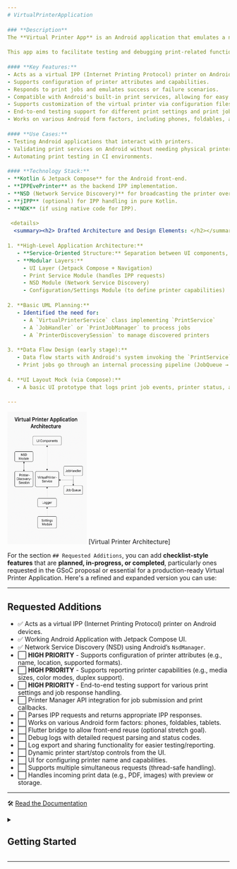 ```yaml
---
# VirtualPrinterApplication

### **Description**  
The **Virtual Printer App** is an Android application that emulates a network printer. It allows developers and testers to simulate printing operations without needing physical printer hardware. 

This app aims to facilitate testing and debugging print-related functionalities in Android applications, especially when real printers are inaccessible or impractical to use.

#### **Key Features:**  
- Acts as a virtual IPP (Internet Printing Protocol) printer on Android devices.  
- Supports configuration of printer attributes and capabilities.  
- Responds to print jobs and emulates success or failure scenarios.  
- Compatible with Android's built-in print services, allowing for easy integration and testing.  
- Supports customization of the virtual printer via configuration files.  
- End-to-end testing support for different print settings and print job responses.  
- Works on various Android form factors, including phones, foldables, and tablets.  

#### **Use Cases:**  
- Testing Android applications that interact with printers.  
- Validating print services on Android without needing physical printers.  
- Automating print testing in CI environments.  

#### **Technology Stack:**  
- **Kotlin & Jetpack Compose** for the Android front-end.  
- **IPPEvePrinter** as the backend IPP implementation.  
- **NSD (Network Service Discovery)** for broadcasting the printer over the network.  
- **jIPP** (optional) for IPP handling in pure Kotlin.  
- **NDK** (if using native code for IPP).  

 <details>
  <summary><h2> Drafted Architecture and Design Elements: </h2></summary>

1. **High-Level Application Architecture:**
   - **Service-Oriented Structure:** Separation between UI components, network discovery, and the virtual print service logic.
   - **Modular Layers:**
     - UI Layer (Jetpack Compose + Navigation)
     - Print Service Module (handles IPP requests)
     - NSD Module (Network Service Discovery)
     - Configuration/Settings Module (to define printer capabilities)

2. **Basic UML Planning:**
   - Identified the need for:
     - A `VirtualPrinterService` class implementing `PrintService`
     - A `JobHandler` or `PrintJobManager` to process jobs
     - A `PrinterDiscoverySession` to manage discovered printers

3. **Data Flow Design (early stage):**
   - Data flow starts with Android's system invoking the `PrintService` after discovery.
   - Print jobs go through an internal processing pipeline (JobQueue → JobHandler → Logger/UI update).

4. **UI Layout Mock (via Compose):**
   - A basic UI prototype that logs print job events, printer status, and allows printer config.

---
```

</details>


 <img src="./virtual_printer_basic_architecture.png" width="180" height="300" />
[Virtual Printer Architecture]



 
For the section `## Requested Additions`, you can add **checklist-style features** that are **planned, in-progress, or completed**, particularly ones requested in the GSoC proposal or essential for a production-ready Virtual Printer Application. Here's a refined and expanded version you can use:

---

## Requested Additions

- ✅ Acts as a virtual IPP (Internet Printing Protocol) printer on Android devices.  
- ✅ Working Android Application with Jetpack Compose UI.  
- ✅ Network Service Discovery (NSD) using Android’s `NsdManager`.  
- ⬜ **HIGH PRIORITY** - Supports configuration of printer attributes (e.g., name, location, supported formats).  
- ⬜ **HIGH PRIORITY** - Supports reporting printer capabilities (e.g., media sizes, color modes, duplex support).  
- ⬜ **HIGH PRIORITY** - End-to-end testing support for various print settings and job response handling.  
- ⬜ Printer Manager API integration for job submission and print callbacks.  
- ⬜ Parses IPP requests and returns appropriate IPP responses.  
- ⬜ Works on various Android form factors: phones, foldables, tablets.  
- ⬜ Flutter bridge to allow front-end reuse (optional stretch goal).  
- ⬜ Debug logs with detailed request parsing and status codes.  
- ⬜ Log export and sharing functionality for easier testing/reporting.  
- ⬜ Dynamic printer start/stop controls from the UI.  
- ⬜ UI for configuring printer name and capabilities.  
- ⬜ Supports multiple simultaneous requests (thread-safe handling).  
- ⬜ Handles incoming print data (e.g., PDF, images) with preview or storage.

---


🛠 [Read the Documentation]( https://drive.google.com/file/d/1YBwNsdDVSojUsYf2G_VNnU9_9w3t4Ad2/view?usp=sharing)



<details>
  <summary><h2>Getting Started</h2></summary>


1. Clone the repository:  
   ```
   git clone https://github.com/username/VirtualPrinter.git
   ```
2. Open the project in Android Studio.  
3. Build and run on an Android device.  
4. Access the virtual printer from Android’s built-in print services.  
</details>

--- 
